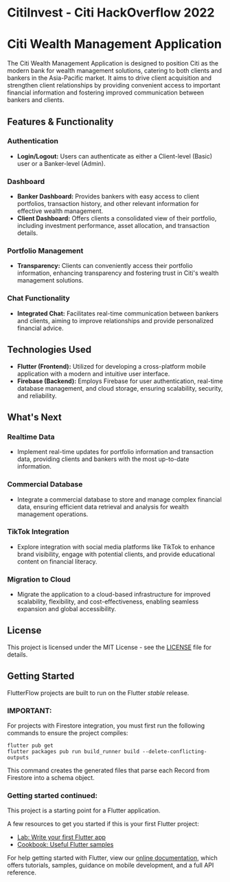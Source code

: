 # CitiInvest - Citi HackOverflow 2022
# Citi Wealth Management Application

The Citi Wealth Management Application is designed to position Citi as the modern bank for wealth management solutions, catering to both clients and bankers in the Asia-Pacific market. It aims to drive client acquisition and strengthen client relationships by providing convenient access to important financial information and fostering improved communication between bankers and clients.

## Features & Functionality

### Authentication
- **Login/Logout:** Users can authenticate as either a Client-level (Basic) user or a Banker-level (Admin).

### Dashboard
- **Banker Dashboard:** Provides bankers with easy access to client portfolios, transaction history, and other relevant information for effective wealth management.
- **Client Dashboard:** Offers clients a consolidated view of their portfolio, including investment performance, asset allocation, and transaction details.

### Portfolio Management
- **Transparency:** Clients can conveniently access their portfolio information, enhancing transparency and fostering trust in Citi's wealth management solutions.

### Chat Functionality
- **Integrated Chat:** Facilitates real-time communication between bankers and clients, aiming to improve relationships and provide personalized financial advice.

## Technologies Used

- **Flutter (Frontend):** Utilized for developing a cross-platform mobile application with a modern and intuitive user interface.
- **Firebase (Backend):** Employs Firebase for user authentication, real-time database management, and cloud storage, ensuring scalability, security, and reliability.

## What's Next

### Realtime Data
- Implement real-time updates for portfolio information and transaction data, providing clients and bankers with the most up-to-date information.

### Commercial Database
- Integrate a commercial database to store and manage complex financial data, ensuring efficient data retrieval and analysis for wealth management operations.

### TikTok Integration
- Explore integration with social media platforms like TikTok to enhance brand visibility, engage with potential clients, and provide educational content on financial literacy.

### Migration to Cloud
- Migrate the application to a cloud-based infrastructure for improved scalability, flexibility, and cost-effectiveness, enabling seamless expansion and global accessibility.

## License

This project is licensed under the MIT License - see the [LICENSE](LICENSE) file for details.


## Getting Started

FlutterFlow projects are built to run on the Flutter _stable_ release.

### IMPORTANT:

For projects with Firestore integration, you must first run the following commands to ensure the project compiles:

```
flutter pub get
flutter packages pub run build_runner build --delete-conflicting-outputs
```

This command creates the generated files that parse each Record from Firestore into a schema object.

### Getting started continued:

This project is a starting point for a Flutter application.

A few resources to get you started if this is your first Flutter project:

- [Lab: Write your first Flutter app](https://flutter.dev/docs/get-started/codelab)
- [Cookbook: Useful Flutter samples](https://flutter.dev/docs/cookbook)

For help getting started with Flutter, view our
[online documentation](https://flutter.dev/docs), which offers tutorials,
samples, guidance on mobile development, and a full API reference.
